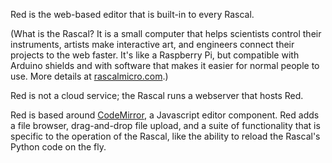 Red is the web-based editor that is built-in to every Rascal.

(What is the Rascal? It is a small computer that helps scientists control their instruments, artists make interactive art, and engineers connect their projects to the web faster. It's like a Raspberry Pi, but compatible with Arduino shields and with software that makes it easier for normal people to use. More details at [rascalmicro.com][1].)

Red is not a cloud service; the Rascal runs a webserver that hosts Red.

Red is based around [CodeMirror][2], a Javascript editor component. Red adds a file browser, drag-and-drop file upload, and a suite of functionality that is specific to the operation of the Rascal, like the ability to reload the Rascal's Python code on the fly.

[1]: http://rascalmicro.com
[2]: http://codemirror.net
